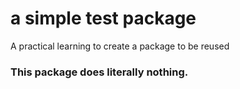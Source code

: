 # a simple test package

A practical learning to create a package to be reused

### This package does literally nothing.
